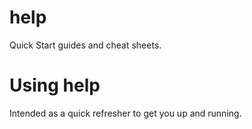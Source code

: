 # help
Quick Start guides and cheat sheets.

# Using help
Intended as a quick refresher to get you up and running.

